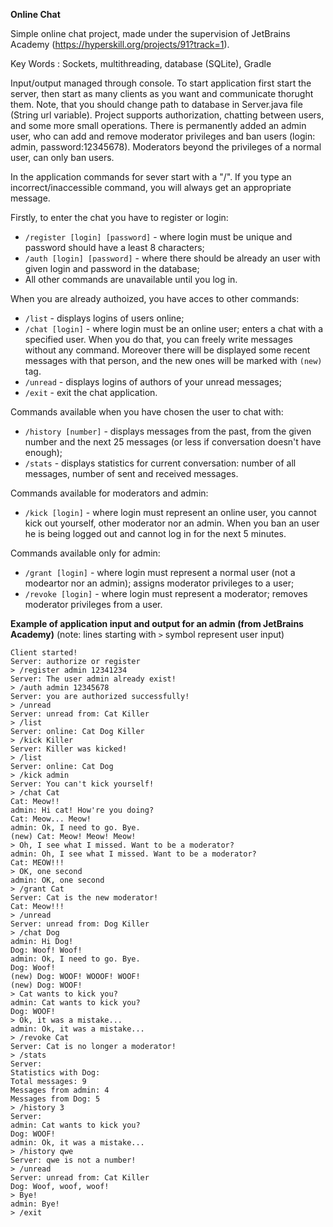 **Online Chat**

Simple online chat project, made under the supervision of JetBrains Academy (https://hyperskill.org/projects/91?track=1).

Key Words : Sockets, multithreading, database (SQLite), Gradle

Input/output managed through console. To start application first start the server, then start as many clients as you want and communicate thorught them. Note, that you should change path to database in Server.java file (String url variable).
Project supports authorization, chatting between users, and some more small operations.  There is permanently added an admin user, who can add and remove moderator privileges and ban users (login: admin, password:12345678). Moderators beyond the privileges of a normal user, can only ban users.


In the application commands for sever start with a "/". If you type an incorrect/inaccessible command, you will always get an appropriate message. 

Firstly, to enter the chat you have to register or login:
* `/register [login] [password]` - where login must be unique and password should have a least 8 characters;
* `/auth [login] [password]` - where there should be already an user with given login and password in the database;
* All other commands are unavailable until you log in.

When you are already authoized, you have acces to other commands:
* `/list` - displays logins of users online;
* `/chat [login]` - where login must be an online user; enters a chat with a specified user. When you do that, you can freely write messages without any command. Moreover there will be displayed some recent messages with that person, and the new ones will be marked with `(new)` tag.
* `/unread` - displays logins of authors of your unread messages;
* `/exit` - exit the chat application.

Commands available when you have chosen the user to chat with:
* `/history [number]` - displays messages from the past, from the given number and the next 25 messages (or less if conversation doesn't have enough);
* `/stats` - displays statistics for current conversation: number of all messages, number of sent and received messages.

Commands available for moderators and admin:
* `/kick [login]` - where login must represent an online user, you cannot kick out yourself, other moderator nor an admin. When you ban an user he is being logged out and cannot log in for the next 5 minutes.

Commands available only for admin:
* `/grant [login]` - where login must represent a normal user (not a modeartor nor an admin); assigns moderator privileges to a user;
* `/revoke [login]` - where login must represent a moderator; removes moderator privileges from a user.


**Example of application input and output for an admin (from JetBrains Academy)**
 (note: lines starting with `>` symbol represent user input)
```
Client started!
Server: authorize or register
> /register admin 12341234
Server: The user admin already exist!
> /auth admin 12345678
Server: you are authorized successfully!
> /unread
Server: unread from: Cat Killer
> /list
Server: online: Cat Dog Killer
> /kick Killer
Server: Killer was kicked!
> /list
Server: online: Cat Dog
> /kick admin
Server: You can't kick yourself!
> /chat Cat
Cat: Meow!!
admin: Hi cat! How're you doing?
Cat: Meow... Meow!
admin: Ok, I need to go. Bye.
(new) Cat: Meow! Meow! Meow!
> Oh, I see what I missed. Want to be a moderator?
admin: Oh, I see what I missed. Want to be a moderator?
Cat: MEOW!!!
> OK, one second
admin: OK, one second
> /grant Cat
Server: Cat is the new moderator!
Cat: Meow!!!
> /unread
Server: unread from: Dog Killer
> /chat Dog
admin: Hi Dog!
Dog: Woof! Woof!
admin: Ok, I need to go. Bye.
Dog: Woof!
(new) Dog: WOOF! WOOOF! WOOF!
(new) Dog: WOOF!
> Cat wants to kick you?
admin: Cat wants to kick you?
Dog: WOOF!
> Ok, it was a mistake...
admin: Ok, it was a mistake...
> /revoke Cat
Server: Cat is no longer a moderator!
> /stats
Server:
Statistics with Dog:
Total messages: 9
Messages from admin: 4
Messages from Dog: 5
> /history 3
Server:
admin: Cat wants to kick you?
Dog: WOOF!
admin: Ok, it was a mistake...
> /history qwe
Server: qwe is not a number!
> /unread
Server: unread from: Cat Killer
Dog: Woof, woof, woof!
> Bye!
admin: Bye!
> /exit
```
